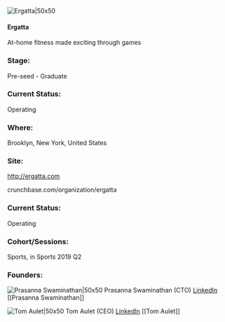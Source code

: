 

![Ergatta|50x50](https://apimg.techstars.com/connect/images/image_files/5f243abaa36c113b60000041/original/er.png)

#### Ergatta
At-home fitness made exciting through games

### Stage: 
Pre-seed - Graduate 

### Current Status: 
Operating

### Where:
Brooklyn, New York, United States

### Site:
http://ergatta.com



crunchbase.com/organization/ergatta

### Current Status: 
Operating

### Cohort/Sessions: 
Sports, in Sports 2019 Q2

### Founders: 

![Prasanna Swaminathan|50x50](https://apimg.techstars.com/connect/images/image_files/629c9a36db2d3c0008d65049/original/headshot_resized.jpg) Prasanna Swaminathan (CTO) [LinkedIn](https://linkedin.com/in/prasanna-swaminathan-6bbb4713) [[Prasanna Swaminathan]]

![Tom Aulet|50x50](https://apimg.techstars.com/connect/images/image_files/5d01571ea36c117ce0000016/original/Tom_headshot_%281%29.jpg) Tom Aulet (CEO) [LinkedIn](https://linkedin.com/in/tom-aulet-85493127) [[Tom Aulet]]


